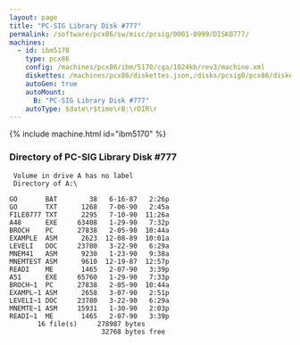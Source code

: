```yaml
---
layout: page
title: "PC-SIG Library Disk #777"
permalink: /software/pcx86/sw/misc/pcsig/0001-0999/DISK0777/
machines:
  - id: ibm5170
    type: pcx86
    config: /machines/pcx86/ibm/5170/cga/1024kb/rev3/machine.xml
    diskettes: /machines/pcx86/diskettes.json,/disks/pcsig0/pcx86/diskettes.json
    autoGen: true
    autoMount:
      B: "PC-SIG Library Disk #777"
    autoType: $date\r$time\rB:\rDIR\r
---
```


{% include machine.html id="ibm5170" %}

### Directory of PC-SIG Library Disk #777

     Volume in drive A has no label
     Directory of A:\

    GO       BAT        38   6-16-87   2:26p
    GO       TXT      1268   7-06-90   2:45a
    FILE0777 TXT      2295   7-10-90  11:26a
    A48      EXE     63408   1-29-90   7:32p
    BROCH    PC      27838   2-05-90  10:44a
    EXAMPLE  ASM      2623  12-08-89  10:01a
    LEVELI   DOC     23780   3-22-90   6:29a
    MNEM41   ASM      9230   1-23-90   9:38a
    MNEMTEST ASM      9610  12-19-87  12:57p
    READI    ME       1465   2-07-90   3:39p
    A51      EXE     65760   1-29-90   7:33p
    BROCH~1  PC      27838   2-05-90  10:44a
    EXAMPL~1 ASM      2658   3-07-90   2:51p
    LEVELI~1 DOC     23780   3-22-90   6:29a
    MNEMTE~1 ASM     15931   1-30-90   2:03p
    READI~1  ME       1465   2-07-90   3:39p
           16 file(s)     278987 bytes
                           32768 bytes free
